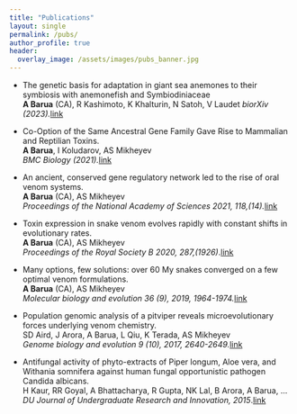 ```yaml
---
title: "Publications"
layout: single
permalink: /pubs/
author_profile: true
header:
  overlay_image: /assets/images/pubs_banner.jpg
---
```


* The genetic basis for adaptation in giant sea anemones to their symbiosis with anemonefish and Symbiodiniaceae  
**A Barua** (CA), R Kashimoto, K Khalturin, N Satoh, V Laudet
*biorXiv (2023).*[link][anemone]

* Co-Option of the Same Ancestral Gene Family Gave Rise to Mammalian and Reptilian Toxins.  
**A Barua**, I Koludarov, AS Mikheyev  
*BMC Biology (2021).*[link][bmc]

* An ancient, conserved gene regulatory network led to the rise of oral venom systems.  
**A Barua** (CA), AS Mikheyev  
*Proceedings of the National Academy of Sciences 2021, 118,(14).*[link][pnas]

* Toxin expression in snake venom evolves rapidly with constant shifts in evolutionary rates.  
**A Barua** (CA), AS Mikheyev  
*Proceedings of the Royal Society B 2020, 287,(1926)*.[link][procb]

* Many options, few solutions: over 60 My snakes converged on a few optimal venom formulations.  
**A Barua** (CA), AS Mikheyev  
*Molecular biology and evolution 36 (9), 2019, 1964-1974.*[link][mbe]

* Population genomic analysis of a pitviper reveals microevolutionary forces underlying venom chemistry.  
SD Aird, J Arora, A Barua, L Qiu, K Terada, AS Mikheyev  
*Genome biology and evolution 9 (10), 2017, 2640-2649.*[link][gbe]

* Antifungal activity of phyto-extracts of Piper longum, Aloe vera, and Withania somnifera against human fungal opportunistic pathogen Candida albicans.  
H Kaur, RR Goyal, A Bhattacharya, R Gupta, NK Lal, B Arora, A Barua, ...  
*DU Journal of Undergraduate Research and Innovation, 2015*.[link][du]


[anemone]: https://doi.org/10.1101/2022.09.25.50943
[bmc]: https://bmcbiol.biomedcentral.com/articles/10.1186/s12915-021-01191-1
[pnas]: hhttps://www.pnas.org/content/118/14/e2021311118/tab-article-info
[procb]: https://doi.org/10.1098/rspb.2020.0613 
[mbe]: https://doi.org/10.1093/molbev/msz125
[gbe]: https://doi.org/10.1093/gbe/evx199 
[du]: http://journals.du.ac.in/ugresearch/pdf/J9.pdf